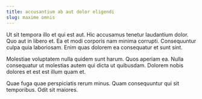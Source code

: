 ```yaml
---
title: accusantium ab aut dolor eligendi
slug: maxime omnis
---
```


Ut sit tempora illo et qui est aut. Hic accusamus tenetur laudantium dolor. Quo aut in libero et. Ea et modi corporis nam minima corrupti. Consequuntur culpa quia laboriosam. Enim quas dolorem ea consequatur et sunt sint.

Molestiae voluptatem nulla quidem sunt harum. Quos aperiam ea. Nulla consequatur ut molestias autem qui dicta ut quibusdam. Dolorem nobis dolores et est est illum quam et.

Quae fuga quae perspiciatis rerum minus. Quam consequuntur qui sit temporibus. Odit sit maiores.
